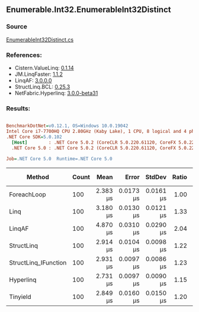 ﻿## Enumerable.Int32.EnumerableInt32Distinct

### Source
[EnumerableInt32Distinct.cs](../LinqBenchmarks/Enumerable/Int32/EnumerableInt32Distinct.cs)

### References:
- Cistern.ValueLinq: [0.1.14](https://www.nuget.org/packages/Cistern.ValueLinq/0.1.14)
- JM.LinqFaster: [1.1.2](https://www.nuget.org/packages/JM.LinqFaster/1.1.2)
- LinqAF: [3.0.0.0](https://www.nuget.org/packages/LinqAF/3.0.0.0)
- StructLinq.BCL: [0.25.3](https://www.nuget.org/packages/StructLinq.BCL/0.25.3)
- NetFabric.Hyperlinq: [3.0.0-beta31](https://www.nuget.org/packages/NetFabric.Hyperlinq/3.0.0-beta31)

### Results:
``` ini

BenchmarkDotNet=v0.12.1, OS=Windows 10.0.19042
Intel Core i7-7700HQ CPU 2.80GHz (Kaby Lake), 1 CPU, 8 logical and 4 physical cores
.NET Core SDK=5.0.102
  [Host]        : .NET Core 5.0.2 (CoreCLR 5.0.220.61120, CoreFX 5.0.220.61120), X64 RyuJIT
  .NET Core 5.0 : .NET Core 5.0.2 (CoreCLR 5.0.220.61120, CoreFX 5.0.220.61120), X64 RyuJIT

Job=.NET Core 5.0  Runtime=.NET Core 5.0  

```
|               Method | Count |     Mean |     Error |    StdDev | Ratio |  Gen 0 | Gen 1 | Gen 2 | Allocated |
|--------------------- |------ |---------:|----------:|----------:|------:|-------:|------:|------:|----------:|
|          ForeachLoop |   100 | 2.383 μs | 0.0173 μs | 0.0161 μs |  1.00 | 1.9264 |     - |     - |    6048 B |
|                 Linq |   100 | 3.180 μs | 0.0130 μs | 0.0121 μs |  1.33 | 1.3771 |     - |     - |    4320 B |
|               LinqAF |   100 | 4.870 μs | 0.0310 μs | 0.0290 μs |  2.04 | 1.6632 |     - |     - |    5240 B |
|           StructLinq |   100 | 2.914 μs | 0.0104 μs | 0.0098 μs |  1.22 | 0.0191 |     - |     - |      64 B |
| StructLinq_IFunction |   100 | 2.931 μs | 0.0097 μs | 0.0086 μs |  1.23 | 0.0114 |     - |     - |      40 B |
|            Hyperlinq |   100 | 2.731 μs | 0.0097 μs | 0.0090 μs |  1.15 | 0.0114 |     - |     - |      40 B |
|             Tinyield |   100 | 2.849 μs | 0.0160 μs | 0.0150 μs |  1.20 | 2.0218 |     - |     - |    6352 B |
